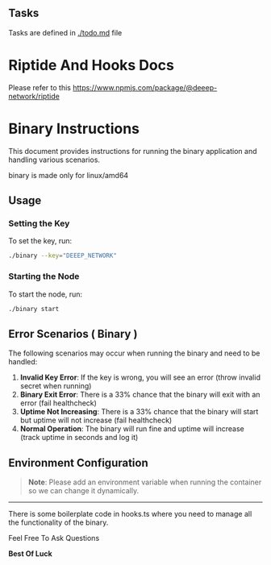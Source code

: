 ## Tasks 

Tasks are defined in [./todo.md](./todo.md) file  

# Riptide And Hooks Docs 


Please refer to this 
https://www.npmjs.com/package/@deeep-network/riptide



# Binary Instructions

This document provides instructions for running the binary application and handling various scenarios.

binary is made only for linux/amd64

## Usage

### Setting the Key
To set the key, run:
```bash
./binary --key="DEEEP_NETWORK"
```

### Starting the Node
To start the node, run:
```bash
./binary start
```

## Error Scenarios ( Binary )

The following scenarios may occur when running the binary and need to be handled:

1. **Invalid Key Error**: If the key is wrong, you will see an error (throw invalid secret when running)
2. **Binary Exit Error**: There is a 33% chance that the binary will exit with an error (fail healthcheck)
3. **Uptime Not Increasing**: There is a 33% chance that the binary will start but uptime will not increase (fail healthcheck)
4. **Normal Operation**: The binary will run fine and uptime will increase (track uptime in seconds and log it)

## Environment Configuration

> **Note**: Please add an environment variable when running the container so we can change it dynamically.

---
There is some boilerplate code in hooks.ts where you need to manage all the functionality of the binary.



Feel Free To Ask Questions

**Best Of Luck**